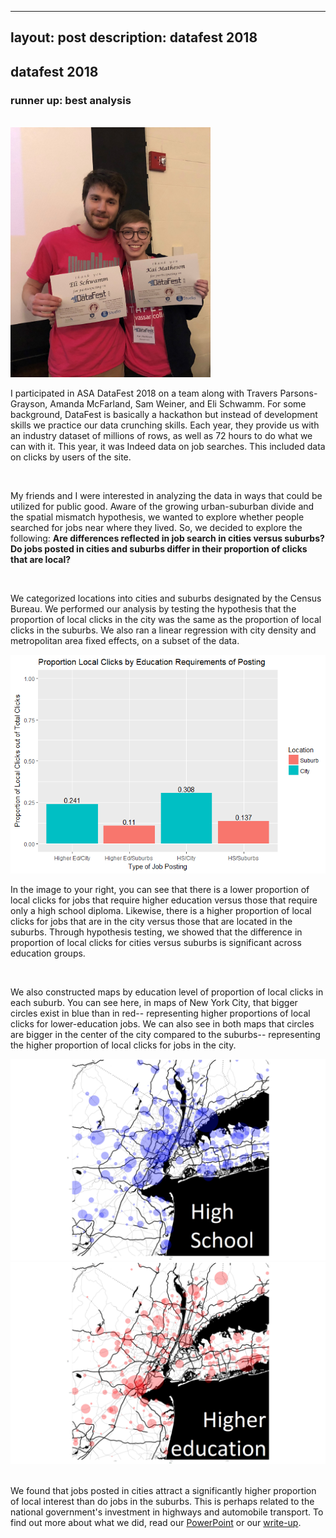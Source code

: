 ﻿---

layout: post
description: datafest 2018
---



<h2>datafest 2018</h2>
<h3> runner up: best analysis</h3>

<br/> 

<img src="/img/datafest.jpg" height="400" class="col one left">

I participated in ASA DataFest 2018 on a team along with Travers Parsons-Grayson, Amanda McFarland, Sam Weiner, and Eli Schwamm. For some background, DataFest is basically a hackathon but instead of development skills we practice our data crunching skills. Each year, they provide us with an industry dataset of millions of rows, as well as 72 hours to do what we can with it. This year, it was Indeed data on job searches. This included data on clicks by users of the site.

<br/>

My friends and I were interested in analyzing the data in ways that could be utilized for public good. Aware of the growing urban-suburban divide and the spatial mismatch hypothesis, we wanted to explore whether people searched for jobs near where they lived. So, we decided to explore the following: <b> Are differences reflected in job search in cities versus suburbs? Do jobs posted in cities and suburbs differ in their proportion of clicks that are local?</b>

<br/> 

We categorized locations into cities and suburbs designated by the Census Bureau. We performed our analysis by testing the hypothesis that the proportion of local clicks in the city was the same as the proportion of local clicks in the suburbs. We also ran a linear regression with city density and metropolitan area fixed effects, on a subset of the data. 

<img src="/img/datafestplot.png" width="620" class="col two right">

In the image to your right, you can see that there is a lower proportion of local clicks for jobs that require higher education versus those that require only a high school diploma. Likewise, there is a higher proportion of local clicks for jobs that are in the city versus those that are located in the suburbs. Through hypothesis testing, we showed that the difference in proportion of local clicks for cities versus suburbs is significant across education groups. 

<br/>

We also constructed maps by education level of proportion of local clicks in each suburb. You can see here, in maps of New York City, that bigger circles exist in blue than in red-- representing higher proportions of local clicks for lower-education jobs. We can also see in both maps that circles are bigger in the center of the city compared to the suburbs-- representing the higher proportion of local clicks for jobs in the city. 

<div class="img_row">
	<img class="col one" src="/img/nychs.png">
	<img class="col one" src="/img/nychighered.png">
</div>


<br/>

We found that jobs posted in cities attract a significantly higher proportion of local interest than do jobs in the suburbs. This is perhaps related to the national government's investment in highways and automobile transport. To find out more about what we did, read our <a href="{{ site.baseurl }}/DataFest2018PPT.pdf">PowerPoint</a> or our <a href="{{ site.baseurl }}/DataFest2018Writeup.pdf">write-up</a>.